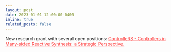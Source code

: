 ```yaml
---
layout: post
date: 2023-01-01 12:00:00-0400
inline: true
related_posts: false
---
```


New research grant with several open positions: <a href="/projects/ControlleRS" style="color:#ff3636;">ControlleRS - Controllers in Many-sided Reactive Synthesis: a Strategic Perspective.</a>
